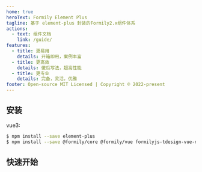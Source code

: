 ```yaml
---
home: true
heroText: Formily Element Plus
tagline: 基于 element-plus 封装的Formily2.x组件体系
actions:
  - text: 组件文档
    link: /guide/
features:
  - title: 更易用
    details: 开箱即用，案例丰富
  - title: 更高效
    details: 傻瓜写法，超高性能
  - title: 更专业
    details: 完备，灵活，优雅
footer: Open-source MIT Licensed | Copyright © 2022-present
---
```


## 安装

vue3:

```bash
$ npm install --save element-plus
$ npm install --save @formily/core @formily/vue formilyjs-tdesign-vue-next
```

## 快速开始

<dumi-previewer demoPath="index" :collapsed="false" />
